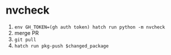 nvcheck
=======

1. `env GH_TOKEN=(gh auth token) hatch run python -m nvcheck`
2. merge PR
3. `git pull`
4. `hatch run pkg-push $changed_package`
